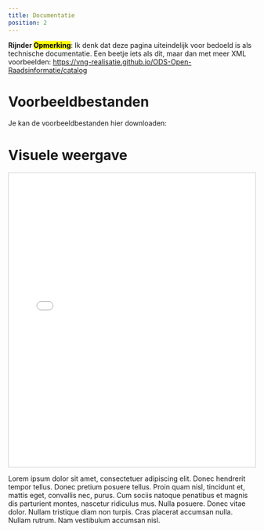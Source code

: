 ```yaml
---
title: Documentatie
position: 2
---
```



**Rijnder <mark>Opmerking</mark>**: Ik denk dat deze pagina uiteindelijk voor bedoeld is als technische documentatie. Een beetje iets als dit, maar dan met meer XML voorbeelden: <https://vng-realisatie.github.io/ODS-Open-Raadsinformatie/catalog>


# Voorbeeldbestanden

Je kan de voorbeeldbestanden hier downloaden:

# Visuele weergave

<!-- ![ORI-A Diagram](ORI-A-diagram.svg) -->

<div style="width: 100%; height: 600px; overflow: auto; border: 1px solid #ccc;">
  <iframe src="ORI-A-diagram.svg" style="width: 100%; height: 100%; border: none;"></iframe>
</div>


Lorem ipsum dolor sit amet, consectetuer adipiscing elit.  Donec hendrerit tempor tellus.  Donec pretium posuere tellus.  Proin quam nisl, tincidunt et, mattis eget, convallis nec, purus.  Cum sociis natoque penatibus et magnis dis parturient montes, nascetur ridiculus mus.  Nulla posuere.  Donec vitae dolor.  Nullam tristique diam non turpis.  Cras placerat accumsan nulla.  Nullam rutrum.  Nam vestibulum accumsan nisl.
